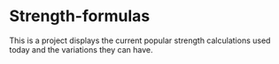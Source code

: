 # Strength-formulas
This is a project displays the current popular strength calculations used today and the variations they can have.

